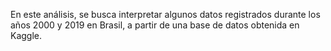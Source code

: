 En este análisis, se busca interpretar algunos datos registrados durante los años 2000 y 2019 en Brasil, a partir de una base de datos obtenida en Kaggle.
